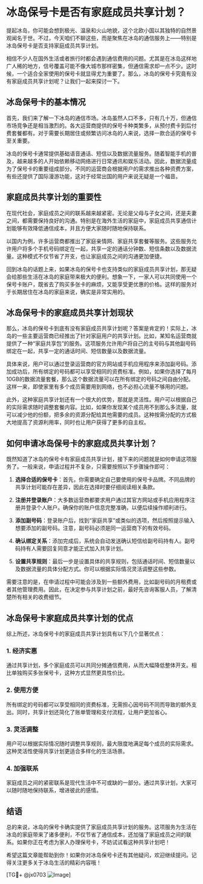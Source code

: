 # 冰岛保号卡是否有家庭成员共享计划？

提起冰岛，你可能会想到极光、温泉和火山地貌，这个北欧小国以其独特的自然景观闻名于世。不过，今天咱们不聊这些，而是聚焦在冰岛的通信服务上——特别是冰岛保号卡是否支持家庭成员共享计划。

相信不少人在国外生活或者旅行时都会遇到通信费用的问题。尤其是在冰岛这样地广人稀的地方，信号覆盖可能不像大城市那样密集，但通信需求却一点不少。这时候，一个适合全家使用的保号卡就显得尤为重要了。那么，冰岛的保号卡究竟有没有家庭成员共享计划呢？让我们一起来探讨一下。

## 冰岛保号卡的基本情况

首先，我们来了解一下冰岛的通信市场。冰岛虽然人口不多，只有几十万，但通信市场竞争还是相当激烈的。各大运营商提供的保号卡种类繁多，从预付费卡到后付费套餐都有。对于需要长期居住或频繁访问冰岛的人来说，选择一款合适的保号卡至关重要。

冰岛的保号卡通常提供基础语音通话、短信以及数据流量服务。随着智能手机的普及，越来越多的人开始依赖移动网络进行日常通讯和娱乐活动。因此，数据流量成为了保号卡的重要组成部分。不同的运营商会根据用户的需求推出各种资费方案，有些还提供了国际漫游功能，这对于经常出国的用户来说无疑是一个福音。

## 家庭成员共享计划的重要性

在现代社会，家庭成员之间的联系越来越紧密。无论是父母与子女之间，还是夫妻之间，都需要保持良好的沟通。特别是在海外生活的家庭中，家庭成员共享通信计划能够有效降低通信成本，并且方便大家随时随地保持联系。

以国内为例，许多运营商都推出了家庭亲情网、家庭共享套餐等服务。这些服务允许用户将多个手机号码绑定在一起，共享一定的通话分钟数、短信条数以及数据流量。这种模式不仅节省了开支，也让家庭成员之间的沟通更加便捷。

回到冰岛的话题上来，如果冰岛的保号卡也支持类似的家庭成员共享计划，那无疑会给那些生活在冰岛的家庭带来极大的便利。想象一下，一家人可以共同使用一个保号卡账户，既省去了购买多张卡的麻烦，又能享受更优惠的价格。这样的服务对于长期居住在冰岛的家庭来说，确实是非常实用的。

## 冰岛保号卡的家庭成员共享计划现状

那么，冰岛的保号卡到底有没有家庭成员共享计划呢？答案是肯定的！实际上，冰岛的一些主要运营商已经推出了针对家庭用户的共享计划。比如，某知名运营商就提供了一种“家庭共享包”的服务。这项服务允许用户将自己的主号码与其他副号码绑定在一起，共享一定的通话时间、短信数量以及数据流量。

具体来说，用户可以通过登录运营商的官方网站或手机应用程序来添加副号码。添加成功后，所有绑定的号码都可以享受相同的资费标准。例如，如果你选择了每月10GB的数据流量套餐，那么这个数据流量可以在所有绑定的号码之间自由分配。这样一来，即使家里有多个成员需要用到网络，也不必担心流量不够用的问题。

此外，这种家庭共享计划还有一个很大的优势，那就是灵活性。用户可以根据自己的实际需求随时调整套餐内容。比如，如果你发现某个成员用不到那么多流量，就可以减少他的份额，把多余的资源分配给其他需要的成员。这种按需分配的方式极大地提高了资源利用率，同时也让用户获得了更多的自主权。

## 如何申请冰岛保号卡的家庭成员共享计划？

既然知道了冰岛的保号卡有家庭成员共享计划，接下来的问题就是如何申请这项服务了。一般来说，申请过程并不复杂，只需要按照以下步骤操作即可：

1. **选择合适的保号卡**：首先，你需要确定自己要使用的保号卡品牌。不同品牌的共享计划可能存在差异，因此在选择时要仔细阅读相关条款。

2. **注册并登录账户**：大多数运营商都要求用户通过其官方网站或手机应用程序注册并登录个人账户。确保你的账户信息完整准确，以便后续操作顺利进行。

3. **添加副号码**：登录账户后，找到“家庭共享”或类似的选项，然后按照提示输入想要添加的副号码。注意，副号码必须是同一运营商下的有效号码。

4. **确认绑定关系**：添加完成后，系统会自动发送确认短信给副号码持有人。副号码持有人需要回复同意才能正式加入共享计划。

5. **设置共享规则**：最后一步是设置具体的共享规则，包括通话时间、短信数量以及数据流量的具体分配方式。你可以根据实际情况灵活调整这些参数。

需要注意的是，在申请过程中可能会涉及到一些额外费用，比如副号码的月租费或者其他管理费用。因此，在决定参与共享计划之前，最好先咨询客服人员，了解清楚所有相关的收费细节。

## 冰岛保号卡家庭成员共享计划的优点

综上所述，冰岛保号卡的家庭成员共享计划具有以下几个显著优点：

### 1. 经济实惠
通过共享计划，多个家庭成员可以共同分摊通信费用，从而大幅降低整体开支。相比单独购买多张保号卡，这种方式显然更具性价比。

### 2. 使用方便
所有绑定的号码都可以享受相同的资费标准，无需担心因号码不同而导致的额外支出。同时，共享计划还简化了账单管理和支付流程，让用户更加省心。

### 3. 灵活调整
用户可以根据实际情况随时调整共享规则，最大限度地满足每个成员的实际需求。这种灵活性使得共享计划更适合多样化的生活场景。

### 4. 加强联系
家庭成员之间的紧密联系是现代生活中不可或缺的一部分。通过共享计划，大家可以随时随地保持联系，增进彼此的感情。

## 结语

总的来说，冰岛的保号卡确实提供了家庭成员共享计划的服务。这项服务为生活在冰岛的家庭带来了诸多便利，不仅节省了通信成本，还加强了家庭成员之间的联系。如果你正在考虑为家人办理保号卡，不妨试试看这种共享计划吧！

希望这篇文章能帮助到你！如果你对冰岛保号卡还有其他疑问，欢迎继续提问。记得关注更多关于冰岛生活的精彩内容哦！

[TG💪+ @jx0703 ![Image](https://github.com/user-attachments/assets/dbca1d08-cadb-493c-b0ec-ad6f7a83f270)]